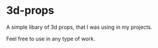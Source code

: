 # 3d-props

A simple libary of 3d props, that I was using in my projects. 

Feel free to use in any type of work.
